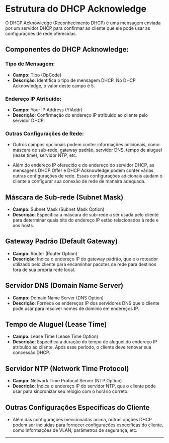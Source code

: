 
# Estrutura do DHCP Acknowledge

O DHCP Acknowledge (Reconhecimento DHCP) é uma mensagem enviada por um servidor DHCP para confirmar ao cliente que ele pode usar as configurações de rede oferecidas.

## Componentes do DHCP Acknowledge:

### Tipo de Mensagem:
- **Campo**: Tipo (OpCode)
- **Descrição**: Identifica o tipo de mensagem DHCP. No DHCP Acknowledge, o valor deste campo é 5.

### Endereço IP Atribuído:
- **Campo**: Your IP Address (YIAddr)
- **Descrição**: Confirmação do endereço IP atribuído ao cliente pelo servidor DHCP.

### Outras Configurações de Rede:
- Outros campos opcionais podem conter informações adicionais, como máscara de sub-rede, gateway padrão, servidor DNS, tempo de aluguel (lease time), servidor NTP, etc.

- Além do endereço IP oferecido e do endereço do servidor DHCP, as mensagens DHCP Offer e DHCP Acknowledge podem conter várias outras configurações de rede. Essas configurações adicionais ajudam o cliente a configurar sua conexão de rede de maneira adequada.

## Máscara de Sub-rede (Subnet Mask)
- **Campo**: Subnet Mask (Subnet Mask Option)
- **Descrição**: Especifica a máscara de sub-rede a ser usada pelo cliente para determinar quais bits do endereço IP estão relacionados à rede e aos hosts.

## Gateway Padrão (Default Gateway)
- **Campo**: Router (Router Option)
- **Descrição**: Indica o endereço IP do gateway padrão, que é o roteador utilizado pelo cliente para encaminhar pacotes de rede para destinos fora de sua própria rede local.

## Servidor DNS (Domain Name Server)
- **Campo**: Domain Name Server (DNS Option)
- **Descrição**: Fornece os endereços IP dos servidores DNS que o cliente pode usar para resolver nomes de domínio em endereços IP.

## Tempo de Aluguel (Lease Time)
- **Campo**: Lease Time (Lease Time Option)
- **Descrição**: Especifica a duração do tempo de aluguel do endereço IP atribuído ao cliente. Após esse período, o cliente deve renovar sua concessão DHCP.

## Servidor NTP (Network Time Protocol)
- **Campo**: Network Time Protocol Server (NTP Option)
- **Descrição**: Indica o endereço IP do servidor NTP, que o cliente pode usar para sincronizar seu relógio com o horário correto.

## Outras Configurações Específicas do Cliente
- Além das configurações mencionadas acima, outras opções DHCP podem ser incluídas para fornecer configurações específicas do cliente, como informações de VLAN, parâmetros de segurança, etc.


---
